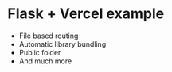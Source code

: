 # Flask + Vercel example

- File based routing
- Automatic library bundling
- Public folder 
- And much more